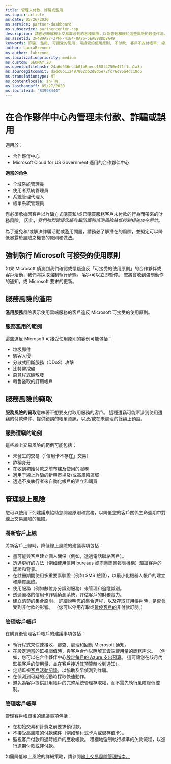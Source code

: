 ```yaml
---
title: 管理未付款、詐騙或濫用
ms.topic: article
ms.date: 05/26/2020
ms.service: partner-dashboard
ms.subservice: partnercenter-csp
description: 請務必瞭解線上交易牽涉到的各種風險，以及管理和緩和這些風險的最佳作法。
ms.assetid: 2F4B9A27-37FF-41E4-8A26-5EAE88DD8A49
keywords: 詐騙, 濫用, 可接受的使用, 可接受的使用原則, 不付款, 客戶不支付帳單, 線上風險, 竊取服務, 濫用服務, 暫停訂閱,
author: LauraBrenner
ms.author: labrenne
ms.localizationpriority: medium
ms.custom: SEOMAY.20
ms.openlocfilehash: 24a6d636ec4b0fb8aecc158f4750e471f1ca1a3a
ms.sourcegitcommit: dadc0b112497802db2d8d5e72fc76c95a4dc18d6
ms.translationtype: MT
ms.contentlocale: zh-TW
ms.lasthandoff: 05/27/2020
ms.locfileid: "83998444"
---
```

# <a name="managing-non-payment-fraud-or-misuse-in-partner-center"></a>在合作夥伴中心內管理未付款、詐騙或誤用

適用於：

- 合作夥伴中心
- Microsoft Cloud for US Government 適用的合作夥伴中心

**適當的角色**
- 全域系統管理員
- 使用者系統管理員
- 系統管理代理人
- 帳單系統管理員

您必須承擔因客戶以詐騙方式購買和/或已購買服務客戶未付款的行為而帶來的財務風險。 因此，*我們強烈建議您將詐騙防護和偵測風險降低控制措施放在原地*。

為了避免和/或解決詐騙活動或濫用問題，請務必了解潛在的風險，並擬定可以降低暴露於風險之機會的原則和做法。

## <a name="enforcement-of-microsoft-acceptable-use-policy"></a>強制執行 Microsoft 可接受的使用原則

如果 Microsoft 偵測到我們確認或懷疑違反「可接受的使用原則」的合作夥伴或客戶活動，我們將採取強制執行步驟。 客戶可以立即暫停。 您將會收到強制動作的通知，或 Microsoft 要求的更新。

## <a name="abuse-of-service-risks"></a>服務風險的濫用

**濫用服務**風險表示使用雲端服務的客戶違反 Microsoft 可接受的使用原則。

### <a name="examples-of-abuse-of-service"></a>服務濫用的範例

這些違反 Microsoft 可接受使用原則的範例可能包括：

- 垃圾郵件
- 駭客入侵
- 分散式阻斷服務（DDoS）攻擊
- 比特幣挖礦
- 惡意程式碼散發
- 轉售盜取的訂用帳戶

## <a name="theft-of-service-risks"></a>服務風險的竊取

**服務風險的竊取**意味著不想要支付取用服務的客戶。 這種遭竊可能牽涉到使用遭竊的付款條件、提供錯誤的帳單資訊，以及/或在未處理的餘額上預設。

### <a name="examples-of-service-theft"></a>服務遭竊的範例

這些線上交易風險的範例可能包括：

- 未發生的交易（「信用卡不存在」交易）
- 詐稱身分
- 在收到初始付款之前布建及使用的服務
- 適用于線上詐騙的新興市場及/或高風險區域
- 透過不良執行者來自動化帳戶的建立和購買

## <a name="managing-online-risk"></a>管理線上風險

您可以使用下列建議來協助您開發原則和實務，以降低您的客戶關係生命週期中對線上交易風險的風險。

### <a name="onboarding-new-customers"></a>將新客戶上線

將新客戶上線時，降低線上風險的建議事項包括：

- 盡可能與客戶建立個人關係（例如，透過電話聯絡客戶）。
- 透過更好的方法（例如使用信用 bureaus 或商業商業報表機構）驗證客戶的認證和背景。
- 在註冊期間使用多重要素驗證（例如 SMS 驗證），以最小化機器人帳戶的建立和購買風險。
- 使用服務（例如數位身分識別服務）來管理和追蹤識別。
- 透過嚴格的信用卡詐騙偵測系統，評估客戶的財務實力。
- 建立清楚的集合原則。 詳細說明您的集合進程，以及存取訂用帳戶時，是否會受到非付款的影響。 （您可以停用存取或[暫停客戶的](suspend-a-subscription.md)非付款訂閱。）

### <a name="managing-customer-accounts"></a>管理客戶帳戶

在購買後管理客戶帳戶的建議事項包括：

- 執行程式來快速接收、審查、處理和回應 Microsoft 通知。
- 在設定適當的監視閾值時，與客戶合作以瞭解其雲端使用量的商務需求。 （例如，您可以在合作夥伴中心[設定每月的 Azure 支出預算](set-an-azure-spending-budget-for-your-customers.md)。 這可讓您在該月內監視客戶的使用量，並在客戶接近其預算時收到通知）。
- 定期監視[客戶活動記錄](activity-logs.md)，以協助及早偵測到詐騙。
- 在偵測到可疑的活動時採取快速動作。
- 避免為客戶提供訂用帳戶的完整系統管理存取權，而不需先執行風險降低控制。

### <a name="managing-customer-billing"></a>管理客戶帳單

管理客戶帳單後的建議事項包括：

- 在初始交易和計費之前要求預付款。
- 不接受高風險的付款條件（例如預付式卡片或儲存值卡）。
- 監視客戶付款和過時帳戶的應收帳款。 積極地強制執行標準的欠款流程，以進行逾期付款或非付款。

如需降低線上風險的詳細策略，請參閱[線上交易風險管理指南。](https://assets.windowsphone.com/7d885238-e13b-4f10-a682-3d5adacd2859/CSP-PartnerRiskGuide-APSFinal_InvariantCulture_Default.zip)

